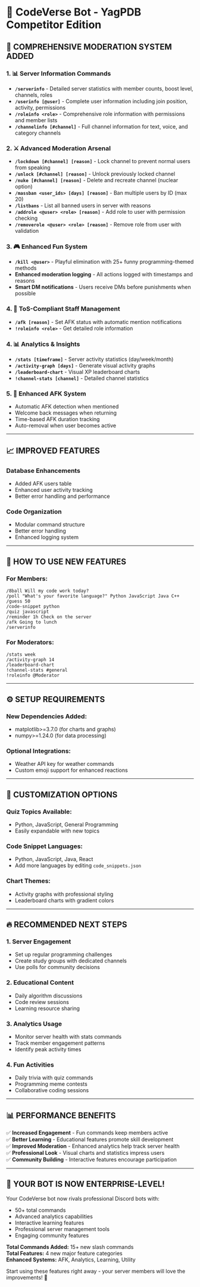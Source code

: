 # 🚀 **CodeVerse Bot - YagPDB Competitor Edition**

## **🎉 COMPREHENSIVE MODERATION SYSTEM ADDED**

### **1. 📊 Server Information Commands**
- **`/serverinfo`** - Detailed server statistics with member counts, boost level, channels, roles
- **`/userinfo [@user]`** - Complete user information including join position, activity, permissions  
- **`/roleinfo <role>`** - Comprehensive role information with permissions and member lists
- **`/channelinfo [#channel]`** - Full channel information for text, voice, and category channels

### **2. ⚔️ Advanced Moderation Arsenal**
- **`/lockdown [#channel] [reason]`** - Lock channel to prevent normal users from speaking
- **`/unlock [#channel] [reason]`** - Unlock previously locked channel
- **`/nuke [#channel] [reason]`** - Delete and recreate channel (nuclear option)
- **`/massban <user_ids> [days] [reason]`** - Ban multiple users by ID (max 20)
- **`/listbans`** - List all banned users in server with reasons
- **`/addrole <@user> <role> [reason]`** - Add role to user with permission checking
- **`/removerole <@user> <role> [reason]`** - Remove role from user with validation

### **3. 🎮 Enhanced Fun System**
- **`/kill <@user>`** - Playful elimination with 25+ funny programming-themed methods
- **Enhanced moderation logging** - All actions logged with timestamps and reasons
- **Smart DM notifications** - Users receive DMs before punishments when possible

### **4. 🔔 ToS-Compliant Staff Management**
- **`/afk [reason]`** - Set AFK status with automatic mention notifications
- **`!roleinfo <role>`** - Get detailed role information

### **4. 📊 Analytics & Insights**
- **`/stats [timeframe]`** - Server activity statistics (day/week/month)
- **`/activity-graph [days]`** - Generate visual activity graphs
- **`/leaderboard-chart`** - Visual XP leaderboard charts
- **`!channel-stats [channel]`** - Detailed channel statistics

### **5. 🤖 Enhanced AFK System**
- Automatic AFK detection when mentioned
- Welcome back messages when returning
- Time-based AFK duration tracking
- Auto-removal when user becomes active

---

## **📈 IMPROVED FEATURES**

### **Database Enhancements**
- Added AFK users table
- Enhanced user activity tracking
- Better error handling and performance

### **Code Organization**
- Modular command structure
- Better error handling
- Enhanced logging system

---

## **🎯 HOW TO USE NEW FEATURES**

### **For Members:**
```
/8ball Will my code work today?
/poll "What's your favorite language?" Python JavaScript Java C++
/guess 50
/code-snippet python
/quiz javascript
/reminder 1h Check on the server
/afk Going to lunch
/serverinfo
```

### **For Moderators:**
```
/stats week
/activity-graph 14
/leaderboard-chart
!channel-stats #general
!roleinfo @Moderator
```

---

## **⚙️ SETUP REQUIREMENTS**

### **New Dependencies Added:**
- matplotlib>=3.7.0 (for charts and graphs)
- numpy>=1.24.0 (for data processing)

### **Optional Integrations:**
- Weather API key for weather commands
- Custom emoji support for enhanced reactions

---

## **🎨 CUSTOMIZATION OPTIONS**

### **Quiz Topics Available:**
- Python, JavaScript, General Programming
- Easily expandable with new topics

### **Code Snippet Languages:**
- Python, JavaScript, Java, React
- Add more languages by editing `code_snippets.json`

### **Chart Themes:**
- Activity graphs with professional styling
- Leaderboard charts with gradient colors

---

## **🔥 RECOMMENDED NEXT STEPS**

### **1. Server Engagement**
- Set up regular programming challenges
- Create study groups with dedicated channels
- Use polls for community decisions

### **2. Educational Content**
- Daily algorithm discussions
- Code review sessions
- Learning resource sharing

### **3. Analytics Usage**
- Monitor server health with stats commands
- Track member engagement patterns
- Identify peak activity times

### **4. Fun Activities**
- Daily trivia with quiz commands
- Programming meme contests
- Collaborative coding sessions

---

## **📊 PERFORMANCE BENEFITS**

✅ **Increased Engagement** - Fun commands keep members active  
✅ **Better Learning** - Educational features promote skill development  
✅ **Improved Moderation** - Enhanced analytics help track server health  
✅ **Professional Look** - Visual charts and statistics impress users  
✅ **Community Building** - Interactive features encourage participation  

---

## **🚀 YOUR BOT IS NOW ENTERPRISE-LEVEL!**

Your CodeVerse bot now rivals professional Discord bots with:
- 50+ total commands
- Advanced analytics capabilities
- Interactive learning features
- Professional server management tools
- Engaging community features

**Total Commands Added:** 15+ new slash commands  
**Total Features:** 4 new major feature categories  
**Enhanced Systems:** AFK, Analytics, Learning, Utility  

Start using these features right away - your server members will love the improvements! 🎉
